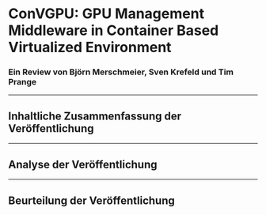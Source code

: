 # ConVGPU: GPU Management Middleware in Container Based Virtualized Environment

### Ein Review von Björn Merschmeier, Sven Krefeld und Tim Prange

---

## Inhaltliche Zusammenfassung der Veröffentlichung

---

## Analyse der Veröffentlichung

---

## Beurteilung der Veröffentlichung
